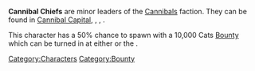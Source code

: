 **Cannibal Chiefs** are minor leaders of the
[Cannibals](01%20-%20Projects%20&%20Wikis/Kenshi/Kenshi%20Wiki/Kenshi%20Wiki%20Template/Cannibals.md "wikilink") faction. They can be found in
[Cannibal Capital](Cannibal_Capital.md "wikilink"), [](Cannibal_Village.md), [](First_Village.md), [](Suspicious_Lab.md).

This character has a 50% chance to spawn with a 10,000 Cats
[Bounty](Bounty.md "wikilink") which can be turned in at either [](01%20-%20Projects%20&%20Wikis/Kenshi/Kenshi%20Wiki/Kenshi%20Wiki%20Template/The_Holy_Nation.md) or the [](01%20-%20Projects%20&%20Wikis/Kenshi/Kenshi%20Wiki/Kenshi%20Wiki%20Template/United_Cities.md).

[Category:Characters](Category:Characters "wikilink")
[Category:Bounty](Category:Bounty "wikilink")